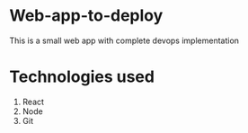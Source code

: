 # Web-app-to-deploy
This is a small web app with complete devops implementation
# Technologies used
1. React
2. Node
3. Git
